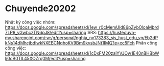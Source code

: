 # Chuyende20202

Nhật ký công việc nhóm: https://docs.google.com/spreadsheets/d/1ew_r0cMemUId86pZybOloaMbrd7LP8_vGwbczTN6pJ8/edit?usp=sharing
SRS: https://husteduvn-my.sharepoint.com/:w:/g/personal/nghia_nv173283_sis_hust_edu_vn/Eb2dPkNs14dMhcjbdlwkNXEBCNqhoKV9Bm9kvsbJNt1IMQ?e=cc5Fch
Phân công công việc: https://docs.google.com/spreadsheets/d/1cDxFM20zalYVJOw1E40nBHBbWIj0cB0TlL45XOZrg0M/edit?usp=sharing
